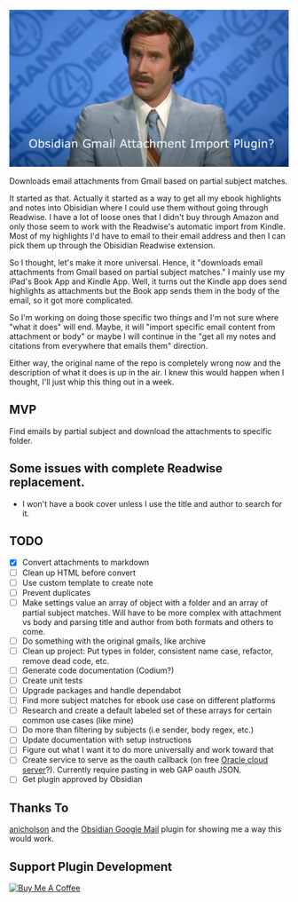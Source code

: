 ![Ron Burgundy Question](RonBurgundyQuestion.jpeg)

Downloads email attachments from Gmail based on partial subject matches.

It started as that. Actually it started as a way to get all my ebook highlights and notes into Obisidian where I could use them without going through Readwise. I have a lot of loose ones that I didn't buy through Amazon and only those seem to work with the Readwise's automatic import from Kindle. Most of my highlights I'd have to email to their email address and then I can pick them up through the Obisidian Readwise extension.

So I thought, let's make it more universal. Hence, it "downloads email attachments from Gmail based on partial subject matches." I mainly use my iPad's Book App and Kindle App. Well, it turns out the Kindle app does send highlights as attachments but the Book app sends them in the body of the email, so it got more complicated.

So I'm working on doing those specific two things and I'm not sure where "what it does" will end. Maybe, it will "import specific email content from attachment or body" or maybe I will continue in the "get all my notes and citations from everywhere that emails them" direction.

Either way, the original name of the repo is completely wrong now and the description of what it does is up in the air. I knew this would happen when I thought, I'll just whip this thing out in a week.

## MVP

Find emails by partial subject and download the attachments to specific folder.

## Some issues with complete Readwise replacement.

- I won't have a book cover unless I use the title and author to search for it.

## TODO

- [x] Convert attachments to markdown
- [ ] Clean up HTML before convert
- [ ] Use custom template to create note
- [ ] Prevent duplicates
- [ ] Make settings value an array of object with a folder and an array of partial subject matches. Will have to be more complex with attachment vs body and parsing title and author from both formats and others to come.
- [ ] Do something with the original gmails, like archive
- [ ] Clean up project: Put types in folder, consistent name case, refactor, remove dead code, etc.
- [ ] Generate code documentation (Codium?)
- [ ] Create unit tests
- [ ] Upgrade packages and handle dependabot
- [ ] Find more subject matches for ebook use case on different platforms
- [ ] Research and create a default labeled set of these arrays for certain common use cases (like mine)
- [ ] Do more than filtering by subjects (i.e sender, body regex, etc.)
- [ ] Update documentation with setup instructions
- [ ] Figure out what I want it to do more universally and work toward that
- [ ] Create service to serve as the oauth callback (on free [Oracle cloud server](https://www.oracle.com/cloud/free/)?). Currently require pasting in web GAP oauth JSON.
- [ ] Get plugin approved by Obsidian

## Thanks To

[anicholson](https://github.com/anicholson) and the [Obsidian Google Mail](https://github.com/anicholson/obsidian-google-mail) plugin for showing me a way this would work.

## Support Plugin Development

<a href="https://www.buymeacoffee.com/eristoddle" target="_blank"><img src="https://cdn.buymeacoffee.com/buttons/default-orange.png" alt="Buy Me A Coffee" height="41" width="174"></a>
